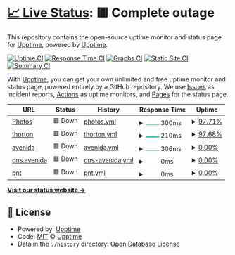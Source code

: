 # [📈 Live Status](https://demo.upptime.js.org): <!--live status--> **🟥 Complete outage**

This repository contains the open-source uptime monitor and status page for [Upptime](https://upptime.js.org), powered by [Upptime](https://github.com/upptime/upptime).

[![Uptime CI](https://github.com/truongsinh/upptime.truongsinh.pro/workflows/Uptime%20CI/badge.svg)](https://github.com/truongsinh/upptime.truongsinh.pro/actions?query=workflow%3A%22Uptime+CI%22)
[![Response Time CI](https://github.com/truongsinh/upptime.truongsinh.pro/workflows/Response%20Time%20CI/badge.svg)](https://github.com/truongsinh/upptime.truongsinh.pro/actions?query=workflow%3A%22Response+Time+CI%22)
[![Graphs CI](https://github.com/truongsinh/upptime.truongsinh.pro/workflows/Graphs%20CI/badge.svg)](https://github.com/truongsinh/upptime.truongsinh.pro/actions?query=workflow%3A%22Graphs+CI%22)
[![Static Site CI](https://github.com/truongsinh/upptime.truongsinh.pro/workflows/Static%20Site%20CI/badge.svg)](https://github.com/truongsinh/upptime.truongsinh.pro/actions?query=workflow%3A%22Static+Site+CI%22)
[![Summary CI](https://github.com/truongsinh/upptime.truongsinh.pro/workflows/Summary%20CI/badge.svg)](https://github.com/truongsinh/upptime.truongsinh.pro/actions?query=workflow%3A%22Summary+CI%22)

With [Upptime](https://upptime.js.org), you can get your own unlimited and free uptime monitor and status page, powered entirely by a GitHub repository. We use [Issues](https://github.com/upptime/upptime/issues) as incident reports, [Actions](https://github.com/truongsinh/upptime.truongsinh.pro/actions) as uptime monitors, and [Pages](https://demo.upptime.js.org) for the status page.

<!--start: status pages-->
<!-- This summary is generated by Upptime (https://github.com/upptime/upptime) -->
<!-- Do not edit this manually, your changes will be overwritten -->
<!-- prettier-ignore -->
| URL | Status | History | Response Time | Uptime |
| --- | ------ | ------- | ------------- | ------ |
| <img alt="" src="https://icons.duckduckgo.com/ip3/photos.truongsinh.pro.ico" height="13"> [Photos](https://photos.truongsinh.pro) | 🟥 Down | [photos.yml](https://github.com/truongsinh/upptime.truongsinh.pro/commits/HEAD/history/photos.yml) | <details><summary><img alt="Response time graph" src="./graphs/photos/response-time-week.png" height="20"> 300ms</summary><br><a href="https://upptime.truongsinh.pro/history/photos"><img alt="Response time 767" src="https://img.shields.io/endpoint?url=https%3A%2F%2Fraw.githubusercontent.com%2Ftruongsinh%2Fupptime.truongsinh.pro%2FHEAD%2Fapi%2Fphotos%2Fresponse-time.json"></a><br><a href="https://upptime.truongsinh.pro/history/photos"><img alt="24-hour response time 326" src="https://img.shields.io/endpoint?url=https%3A%2F%2Fraw.githubusercontent.com%2Ftruongsinh%2Fupptime.truongsinh.pro%2FHEAD%2Fapi%2Fphotos%2Fresponse-time-day.json"></a><br><a href="https://upptime.truongsinh.pro/history/photos"><img alt="7-day response time 300" src="https://img.shields.io/endpoint?url=https%3A%2F%2Fraw.githubusercontent.com%2Ftruongsinh%2Fupptime.truongsinh.pro%2FHEAD%2Fapi%2Fphotos%2Fresponse-time-week.json"></a><br><a href="https://upptime.truongsinh.pro/history/photos"><img alt="30-day response time 298" src="https://img.shields.io/endpoint?url=https%3A%2F%2Fraw.githubusercontent.com%2Ftruongsinh%2Fupptime.truongsinh.pro%2FHEAD%2Fapi%2Fphotos%2Fresponse-time-month.json"></a><br><a href="https://upptime.truongsinh.pro/history/photos"><img alt="1-year response time 767" src="https://img.shields.io/endpoint?url=https%3A%2F%2Fraw.githubusercontent.com%2Ftruongsinh%2Fupptime.truongsinh.pro%2FHEAD%2Fapi%2Fphotos%2Fresponse-time-year.json"></a></details> | <details><summary><a href="https://upptime.truongsinh.pro/history/photos">97.71%</a></summary><a href="https://upptime.truongsinh.pro/history/photos"><img alt="All-time uptime 82.92%" src="https://img.shields.io/endpoint?url=https%3A%2F%2Fraw.githubusercontent.com%2Ftruongsinh%2Fupptime.truongsinh.pro%2FHEAD%2Fapi%2Fphotos%2Fuptime.json"></a><br><a href="https://upptime.truongsinh.pro/history/photos"><img alt="24-hour uptime 83.94%" src="https://img.shields.io/endpoint?url=https%3A%2F%2Fraw.githubusercontent.com%2Ftruongsinh%2Fupptime.truongsinh.pro%2FHEAD%2Fapi%2Fphotos%2Fuptime-day.json"></a><br><a href="https://upptime.truongsinh.pro/history/photos"><img alt="7-day uptime 97.71%" src="https://img.shields.io/endpoint?url=https%3A%2F%2Fraw.githubusercontent.com%2Ftruongsinh%2Fupptime.truongsinh.pro%2FHEAD%2Fapi%2Fphotos%2Fuptime-week.json"></a><br><a href="https://upptime.truongsinh.pro/history/photos"><img alt="30-day uptime 99.02%" src="https://img.shields.io/endpoint?url=https%3A%2F%2Fraw.githubusercontent.com%2Ftruongsinh%2Fupptime.truongsinh.pro%2FHEAD%2Fapi%2Fphotos%2Fuptime-month.json"></a><br><a href="https://upptime.truongsinh.pro/history/photos"><img alt="1-year uptime 82.92%" src="https://img.shields.io/endpoint?url=https%3A%2F%2Fraw.githubusercontent.com%2Ftruongsinh%2Fupptime.truongsinh.pro%2FHEAD%2Fapi%2Fphotos%2Fuptime-year.json"></a></details>
| <img alt="" src="https://icons.duckduckgo.com/ip3/photos.thornton.truongsinh.pro.ico" height="13"> [thorton](https://photos.thornton.truongsinh.pro) | 🟥 Down | [thorton.yml](https://github.com/truongsinh/upptime.truongsinh.pro/commits/HEAD/history/thorton.yml) | <details><summary><img alt="Response time graph" src="./graphs/thorton/response-time-week.png" height="20"> 210ms</summary><br><a href="https://upptime.truongsinh.pro/history/thorton"><img alt="Response time 248" src="https://img.shields.io/endpoint?url=https%3A%2F%2Fraw.githubusercontent.com%2Ftruongsinh%2Fupptime.truongsinh.pro%2FHEAD%2Fapi%2Fthorton%2Fresponse-time.json"></a><br><a href="https://upptime.truongsinh.pro/history/thorton"><img alt="24-hour response time 220" src="https://img.shields.io/endpoint?url=https%3A%2F%2Fraw.githubusercontent.com%2Ftruongsinh%2Fupptime.truongsinh.pro%2FHEAD%2Fapi%2Fthorton%2Fresponse-time-day.json"></a><br><a href="https://upptime.truongsinh.pro/history/thorton"><img alt="7-day response time 210" src="https://img.shields.io/endpoint?url=https%3A%2F%2Fraw.githubusercontent.com%2Ftruongsinh%2Fupptime.truongsinh.pro%2FHEAD%2Fapi%2Fthorton%2Fresponse-time-week.json"></a><br><a href="https://upptime.truongsinh.pro/history/thorton"><img alt="30-day response time 208" src="https://img.shields.io/endpoint?url=https%3A%2F%2Fraw.githubusercontent.com%2Ftruongsinh%2Fupptime.truongsinh.pro%2FHEAD%2Fapi%2Fthorton%2Fresponse-time-month.json"></a><br><a href="https://upptime.truongsinh.pro/history/thorton"><img alt="1-year response time 248" src="https://img.shields.io/endpoint?url=https%3A%2F%2Fraw.githubusercontent.com%2Ftruongsinh%2Fupptime.truongsinh.pro%2FHEAD%2Fapi%2Fthorton%2Fresponse-time-year.json"></a></details> | <details><summary><a href="https://upptime.truongsinh.pro/history/thorton">97.68%</a></summary><a href="https://upptime.truongsinh.pro/history/thorton"><img alt="All-time uptime 40.13%" src="https://img.shields.io/endpoint?url=https%3A%2F%2Fraw.githubusercontent.com%2Ftruongsinh%2Fupptime.truongsinh.pro%2FHEAD%2Fapi%2Fthorton%2Fuptime.json"></a><br><a href="https://upptime.truongsinh.pro/history/thorton"><img alt="24-hour uptime 83.73%" src="https://img.shields.io/endpoint?url=https%3A%2F%2Fraw.githubusercontent.com%2Ftruongsinh%2Fupptime.truongsinh.pro%2FHEAD%2Fapi%2Fthorton%2Fuptime-day.json"></a><br><a href="https://upptime.truongsinh.pro/history/thorton"><img alt="7-day uptime 97.68%" src="https://img.shields.io/endpoint?url=https%3A%2F%2Fraw.githubusercontent.com%2Ftruongsinh%2Fupptime.truongsinh.pro%2FHEAD%2Fapi%2Fthorton%2Fuptime-week.json"></a><br><a href="https://upptime.truongsinh.pro/history/thorton"><img alt="30-day uptime 99.00%" src="https://img.shields.io/endpoint?url=https%3A%2F%2Fraw.githubusercontent.com%2Ftruongsinh%2Fupptime.truongsinh.pro%2FHEAD%2Fapi%2Fthorton%2Fuptime-month.json"></a><br><a href="https://upptime.truongsinh.pro/history/thorton"><img alt="1-year uptime 40.13%" src="https://img.shields.io/endpoint?url=https%3A%2F%2Fraw.githubusercontent.com%2Ftruongsinh%2Fupptime.truongsinh.pro%2FHEAD%2Fapi%2Fthorton%2Fuptime-year.json"></a></details>
| <img alt="" src="https://icons.duckduckgo.com/ip3/photos.avenida.truongsinh.pro.ico" height="13"> [avenida](https://photos.avenida.truongsinh.pro) | 🟥 Down | [avenida.yml](https://github.com/truongsinh/upptime.truongsinh.pro/commits/HEAD/history/avenida.yml) | <details><summary><img alt="Response time graph" src="./graphs/avenida/response-time-week.png" height="20"> 306ms</summary><br><a href="https://upptime.truongsinh.pro/history/avenida"><img alt="Response time 284" src="https://img.shields.io/endpoint?url=https%3A%2F%2Fraw.githubusercontent.com%2Ftruongsinh%2Fupptime.truongsinh.pro%2FHEAD%2Fapi%2Favenida%2Fresponse-time.json"></a><br><a href="https://upptime.truongsinh.pro/history/avenida"><img alt="24-hour response time 313" src="https://img.shields.io/endpoint?url=https%3A%2F%2Fraw.githubusercontent.com%2Ftruongsinh%2Fupptime.truongsinh.pro%2FHEAD%2Fapi%2Favenida%2Fresponse-time-day.json"></a><br><a href="https://upptime.truongsinh.pro/history/avenida"><img alt="7-day response time 306" src="https://img.shields.io/endpoint?url=https%3A%2F%2Fraw.githubusercontent.com%2Ftruongsinh%2Fupptime.truongsinh.pro%2FHEAD%2Fapi%2Favenida%2Fresponse-time-week.json"></a><br><a href="https://upptime.truongsinh.pro/history/avenida"><img alt="30-day response time 303" src="https://img.shields.io/endpoint?url=https%3A%2F%2Fraw.githubusercontent.com%2Ftruongsinh%2Fupptime.truongsinh.pro%2FHEAD%2Fapi%2Favenida%2Fresponse-time-month.json"></a><br><a href="https://upptime.truongsinh.pro/history/avenida"><img alt="1-year response time 284" src="https://img.shields.io/endpoint?url=https%3A%2F%2Fraw.githubusercontent.com%2Ftruongsinh%2Fupptime.truongsinh.pro%2FHEAD%2Fapi%2Favenida%2Fresponse-time-year.json"></a></details> | <details><summary><a href="https://upptime.truongsinh.pro/history/avenida">0.00%</a></summary><a href="https://upptime.truongsinh.pro/history/avenida"><img alt="All-time uptime 49.52%" src="https://img.shields.io/endpoint?url=https%3A%2F%2Fraw.githubusercontent.com%2Ftruongsinh%2Fupptime.truongsinh.pro%2FHEAD%2Fapi%2Favenida%2Fuptime.json"></a><br><a href="https://upptime.truongsinh.pro/history/avenida"><img alt="24-hour uptime 0.00%" src="https://img.shields.io/endpoint?url=https%3A%2F%2Fraw.githubusercontent.com%2Ftruongsinh%2Fupptime.truongsinh.pro%2FHEAD%2Fapi%2Favenida%2Fuptime-day.json"></a><br><a href="https://upptime.truongsinh.pro/history/avenida"><img alt="7-day uptime 0.00%" src="https://img.shields.io/endpoint?url=https%3A%2F%2Fraw.githubusercontent.com%2Ftruongsinh%2Fupptime.truongsinh.pro%2FHEAD%2Fapi%2Favenida%2Fuptime-week.json"></a><br><a href="https://upptime.truongsinh.pro/history/avenida"><img alt="30-day uptime 0.00%" src="https://img.shields.io/endpoint?url=https%3A%2F%2Fraw.githubusercontent.com%2Ftruongsinh%2Fupptime.truongsinh.pro%2FHEAD%2Fapi%2Favenida%2Fuptime-month.json"></a><br><a href="https://upptime.truongsinh.pro/history/avenida"><img alt="1-year uptime 49.52%" src="https://img.shields.io/endpoint?url=https%3A%2F%2Fraw.githubusercontent.com%2Ftruongsinh%2Fupptime.truongsinh.pro%2FHEAD%2Fapi%2Favenida%2Fuptime-year.json"></a></details>
| <img alt="" src="https://icons.duckduckgo.com/ip3/dns.avenida.truongsinh.pro.ico" height="13"> [dns.avenida](https://dns.avenida.truongsinh.pro/ready) | 🟥 Down | [dns-avenida.yml](https://github.com/truongsinh/upptime.truongsinh.pro/commits/HEAD/history/dns-avenida.yml) | <details><summary><img alt="Response time graph" src="./graphs/dns-avenida/response-time-week.png" height="20"> 0ms</summary><br><a href="https://upptime.truongsinh.pro/history/dns-avenida"><img alt="Response time 272" src="https://img.shields.io/endpoint?url=https%3A%2F%2Fraw.githubusercontent.com%2Ftruongsinh%2Fupptime.truongsinh.pro%2FHEAD%2Fapi%2Fdns-avenida%2Fresponse-time.json"></a><br><a href="https://upptime.truongsinh.pro/history/dns-avenida"><img alt="24-hour response time 0" src="https://img.shields.io/endpoint?url=https%3A%2F%2Fraw.githubusercontent.com%2Ftruongsinh%2Fupptime.truongsinh.pro%2FHEAD%2Fapi%2Fdns-avenida%2Fresponse-time-day.json"></a><br><a href="https://upptime.truongsinh.pro/history/dns-avenida"><img alt="7-day response time 0" src="https://img.shields.io/endpoint?url=https%3A%2F%2Fraw.githubusercontent.com%2Ftruongsinh%2Fupptime.truongsinh.pro%2FHEAD%2Fapi%2Fdns-avenida%2Fresponse-time-week.json"></a><br><a href="https://upptime.truongsinh.pro/history/dns-avenida"><img alt="30-day response time 0" src="https://img.shields.io/endpoint?url=https%3A%2F%2Fraw.githubusercontent.com%2Ftruongsinh%2Fupptime.truongsinh.pro%2FHEAD%2Fapi%2Fdns-avenida%2Fresponse-time-month.json"></a><br><a href="https://upptime.truongsinh.pro/history/dns-avenida"><img alt="1-year response time 272" src="https://img.shields.io/endpoint?url=https%3A%2F%2Fraw.githubusercontent.com%2Ftruongsinh%2Fupptime.truongsinh.pro%2FHEAD%2Fapi%2Fdns-avenida%2Fresponse-time-year.json"></a></details> | <details><summary><a href="https://upptime.truongsinh.pro/history/dns-avenida">0.00%</a></summary><a href="https://upptime.truongsinh.pro/history/dns-avenida"><img alt="All-time uptime 30.40%" src="https://img.shields.io/endpoint?url=https%3A%2F%2Fraw.githubusercontent.com%2Ftruongsinh%2Fupptime.truongsinh.pro%2FHEAD%2Fapi%2Fdns-avenida%2Fuptime.json"></a><br><a href="https://upptime.truongsinh.pro/history/dns-avenida"><img alt="24-hour uptime 0.00%" src="https://img.shields.io/endpoint?url=https%3A%2F%2Fraw.githubusercontent.com%2Ftruongsinh%2Fupptime.truongsinh.pro%2FHEAD%2Fapi%2Fdns-avenida%2Fuptime-day.json"></a><br><a href="https://upptime.truongsinh.pro/history/dns-avenida"><img alt="7-day uptime 0.00%" src="https://img.shields.io/endpoint?url=https%3A%2F%2Fraw.githubusercontent.com%2Ftruongsinh%2Fupptime.truongsinh.pro%2FHEAD%2Fapi%2Fdns-avenida%2Fuptime-week.json"></a><br><a href="https://upptime.truongsinh.pro/history/dns-avenida"><img alt="30-day uptime 0.00%" src="https://img.shields.io/endpoint?url=https%3A%2F%2Fraw.githubusercontent.com%2Ftruongsinh%2Fupptime.truongsinh.pro%2FHEAD%2Fapi%2Fdns-avenida%2Fuptime-month.json"></a><br><a href="https://upptime.truongsinh.pro/history/dns-avenida"><img alt="1-year uptime 30.40%" src="https://img.shields.io/endpoint?url=https%3A%2F%2Fraw.githubusercontent.com%2Ftruongsinh%2Fupptime.truongsinh.pro%2FHEAD%2Fapi%2Fdns-avenida%2Fuptime-year.json"></a></details>
| <img alt="" src="https://icons.duckduckgo.com/ip3/photos.pnt.truongsinh.pro.ico" height="13"> [pnt](https://photos.pnt.truongsinh.pro) | 🟥 Down | [pnt.yml](https://github.com/truongsinh/upptime.truongsinh.pro/commits/HEAD/history/pnt.yml) | <details><summary><img alt="Response time graph" src="./graphs/pnt/response-time-week.png" height="20"> 0ms</summary><br><a href="https://upptime.truongsinh.pro/history/pnt"><img alt="Response time 1181" src="https://img.shields.io/endpoint?url=https%3A%2F%2Fraw.githubusercontent.com%2Ftruongsinh%2Fupptime.truongsinh.pro%2FHEAD%2Fapi%2Fpnt%2Fresponse-time.json"></a><br><a href="https://upptime.truongsinh.pro/history/pnt"><img alt="24-hour response time 0" src="https://img.shields.io/endpoint?url=https%3A%2F%2Fraw.githubusercontent.com%2Ftruongsinh%2Fupptime.truongsinh.pro%2FHEAD%2Fapi%2Fpnt%2Fresponse-time-day.json"></a><br><a href="https://upptime.truongsinh.pro/history/pnt"><img alt="7-day response time 0" src="https://img.shields.io/endpoint?url=https%3A%2F%2Fraw.githubusercontent.com%2Ftruongsinh%2Fupptime.truongsinh.pro%2FHEAD%2Fapi%2Fpnt%2Fresponse-time-week.json"></a><br><a href="https://upptime.truongsinh.pro/history/pnt"><img alt="30-day response time 0" src="https://img.shields.io/endpoint?url=https%3A%2F%2Fraw.githubusercontent.com%2Ftruongsinh%2Fupptime.truongsinh.pro%2FHEAD%2Fapi%2Fpnt%2Fresponse-time-month.json"></a><br><a href="https://upptime.truongsinh.pro/history/pnt"><img alt="1-year response time 1181" src="https://img.shields.io/endpoint?url=https%3A%2F%2Fraw.githubusercontent.com%2Ftruongsinh%2Fupptime.truongsinh.pro%2FHEAD%2Fapi%2Fpnt%2Fresponse-time-year.json"></a></details> | <details><summary><a href="https://upptime.truongsinh.pro/history/pnt">0.00%</a></summary><a href="https://upptime.truongsinh.pro/history/pnt"><img alt="All-time uptime 18.61%" src="https://img.shields.io/endpoint?url=https%3A%2F%2Fraw.githubusercontent.com%2Ftruongsinh%2Fupptime.truongsinh.pro%2FHEAD%2Fapi%2Fpnt%2Fuptime.json"></a><br><a href="https://upptime.truongsinh.pro/history/pnt"><img alt="24-hour uptime 0.00%" src="https://img.shields.io/endpoint?url=https%3A%2F%2Fraw.githubusercontent.com%2Ftruongsinh%2Fupptime.truongsinh.pro%2FHEAD%2Fapi%2Fpnt%2Fuptime-day.json"></a><br><a href="https://upptime.truongsinh.pro/history/pnt"><img alt="7-day uptime 0.00%" src="https://img.shields.io/endpoint?url=https%3A%2F%2Fraw.githubusercontent.com%2Ftruongsinh%2Fupptime.truongsinh.pro%2FHEAD%2Fapi%2Fpnt%2Fuptime-week.json"></a><br><a href="https://upptime.truongsinh.pro/history/pnt"><img alt="30-day uptime 0.00%" src="https://img.shields.io/endpoint?url=https%3A%2F%2Fraw.githubusercontent.com%2Ftruongsinh%2Fupptime.truongsinh.pro%2FHEAD%2Fapi%2Fpnt%2Fuptime-month.json"></a><br><a href="https://upptime.truongsinh.pro/history/pnt"><img alt="1-year uptime 18.61%" src="https://img.shields.io/endpoint?url=https%3A%2F%2Fraw.githubusercontent.com%2Ftruongsinh%2Fupptime.truongsinh.pro%2FHEAD%2Fapi%2Fpnt%2Fuptime-year.json"></a></details>

<!--end: status pages-->

[**Visit our status website →**](https://demo.upptime.js.org)

## 📄 License

- Powered by: [Upptime](https://github.com/upptime/upptime)
- Code: [MIT](./LICENSE) © [Upptime](https://upptime.js.org)
- Data in the `./history` directory: [Open Database License](https://opendatacommons.org/licenses/odbl/1-0/)
